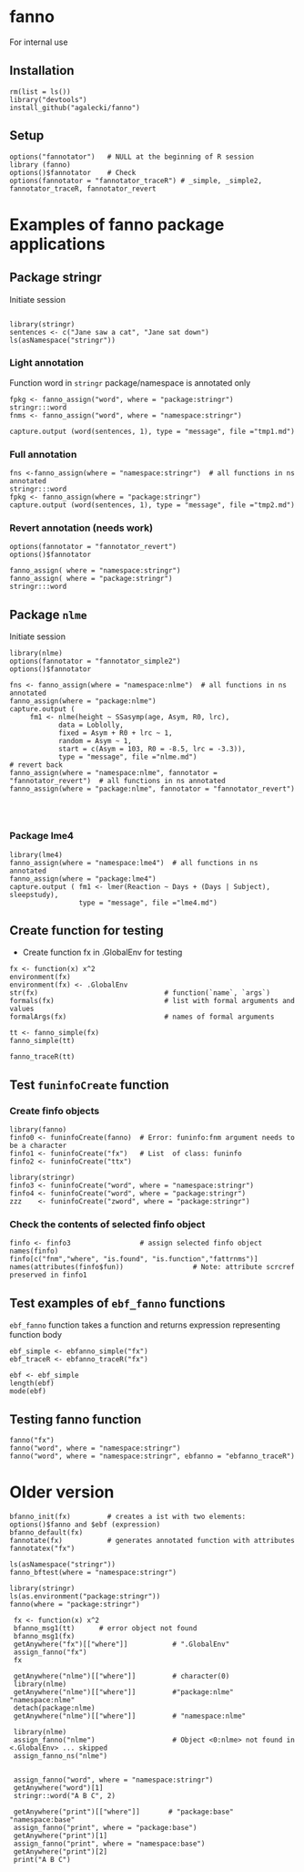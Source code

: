 # fanno
For internal use

## Installation
```
rm(list = ls())
library("devtools")
install_github("agalecki/fanno")
```
## Setup

```
options("fannotator")   # NULL at the beginning of R session
library (fanno)
options()$fannotator    # Check 
options(fannotator = "fannotator_traceR") # _simple, _simple2, fannotator_traceR, fannotator_revert
```

# Examples of fanno package  applications


## Package stringr 

Initiate session

```

library(stringr)
sentences <- c("Jane saw a cat", "Jane sat down")
ls(asNamespace("stringr"))
```

### Light annotation 

Function word in `stringr` package/namespace is annotated only  

```
fpkg <- fanno_assign("word", where = "package:stringr")
stringr:::word
fnms <- fanno_assign("word", where = "namespace:stringr")

capture.output (word(sentences, 1), type = "message", file ="tmp1.md")
```


###  Full annotation

```
fns <-fanno_assign(where = "namespace:stringr")  # all functions in ns annotated
stringr:::word
fpkg <- fanno_assign(where = "package:stringr")    
capture.output (word(sentences, 1), type = "message", file ="tmp2.md")
```

### Revert annotation (needs work)

```
options(fannotator = "fannotator_revert")
options()$fannotator

fanno_assign( where = "namespace:stringr")
fanno_assign( where = "package:stringr")
stringr:::word
```

## Package `nlme`

Initiate session

```
library(nlme)
options(fannotator = "fannotator_simple2")
options()$fannotator
```
```
fns <- fanno_assign(where = "namespace:nlme")  # all functions in ns annotated
fanno_assign(where = "package:nlme")    
capture.output (
     fm1 <- nlme(height ~ SSasymp(age, Asym, R0, lrc),
            data = Loblolly,
            fixed = Asym + R0 + lrc ~ 1,
            random = Asym ~ 1,
            start = c(Asym = 103, R0 = -8.5, lrc = -3.3)), 
            type = "message", file ="nlme.md")
# revert back 
fanno_assign(where = "namespace:nlme", fannotator = "fannotator_revert")  # all functions in ns annotated
fanno_assign(where = "package:nlme", fannotator = "fannotator_revert")    


           
```

### Package lme4

```
library(lme4)
fanno_assign(where = "namespace:lme4")  # all functions in ns annotated
fanno_assign(where = "package:lme4")    
capture.output ( fm1 <- lmer(Reaction ~ Days + (Days | Subject), sleepstudy),
                 type = "message", file ="lme4.md")

```

## Create function for testing

* Create function fx in .GlobalEnv for testing

```
fx <- function(x) x^2
environment(fx)                
environment(fx) <- .GlobalEnv
str(fx)                               # function(`name`, `args`)
formals(fx)                           # list with formal arguments and values
formalArgs(fx)                        # names of formal arguments
```

 ```
 tt <- fanno_simple(fx)
 fanno_simple(tt)

 fanno_traceR(tt)
```

## Test `funinfoCreate` function

### Create finfo objects

```
library(fanno)
finfo0 <- funinfoCreate(fanno)  # Error: funinfo:fnm argument needs to be a character
finfo1 <- funinfoCreate("fx")   # List  of class: funinfo
finfo2 <- funinfoCreate("ttx")

library(stringr)
finfo3 <- funinfoCreate("word", where = "namespace:stringr")
finfo4 <- funinfoCreate("word", where = "package:stringr")
zzz    <- funinfoCreate("zword", where = "package:stringr")
```
### Check the contents of selected finfo object

```
finfo <- finfo3                 # assign selected finfo object
names(finfo)
finfo[c("fnm","where", "is.found", "is.function","fattrnms")]  
names(attributes(finfo$fun))                 # Note: attribute scrcref preserved in finfo1
```

## Test examples of `ebf_fanno` functions

`ebf_fanno` function takes a function and returns expression representing function body 

```
ebf_simple <- ebfanno_simple("fx")
ebf_traceR <- ebfanno_traceR("fx")
```

```
ebf <- ebf_simple
length(ebf) 
mode(ebf)
```

## Testing fanno function

```
fanno("fx")
fanno("word", where = "namespace:stringr")
fanno("word", where = "namespace:stringr", ebfanno = "ebfanno_traceR")
```



# Older version
```
bfanno_init(fx)         # creates a ist with two elements: options()$fanno and $ebf (expression)  
bfanno_default(fx)                    
fannotate(fx)           # generates annotated function with attributes
fannotatex("fx")
```
```
ls(asNamespace("stringr"))
fanno_bftest(where = "namespace:stringr")

library(stringr)
ls(as.environment("package:stringr"))
fanno(where = "package:stringr")
```


````
 fx <- function(x) x^2
 bfanno_msg1(tt)      # error object not found
 bfanno_msg1(fx)    
 getAnywhere("fx")[["where"]]           # ".GlobalEnv"
 assign_fanno("fx")
 fx
 
 getAnywhere("nlme")[["where"]]         # character(0)
 library(nlme)   
 getAnywhere("nlme")[["where"]]         #"package:nlme"   "namespace:nlme"
 detach(package:nlme)
 getAnywhere("nlme")[["where"]]         # "namespace:nlme"
 
 library(nlme)
 assign_fanno("nlme")                   # Object <0:nlme> not found in  <.GlobalEnv> ... skipped
 assign_fanno_ns("nlme") 
 
 
 assign_fanno("word", where = "namespace:stringr")
 getAnywhere("word")[1]
 stringr::word("A B C", 2)
 
 getAnywhere("print")[["where"]]       # "package:base" "namespace:base"
 assign_fanno("print", where = "package:base")
 getAnywhere("print")[1]
 assign_fanno("print", where = "namespace:base")
 getAnywhere("print")[2]
 print("A B C")

 
````
